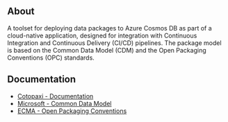## About

A toolset for deploying data packages to Azure Cosmos DB as part of a cloud-native application, designed for integration with Continuous Integration and Continuous Delivery (CI/CD) pipelines. The package model is based on the Common Data Model (CDM) and the Open Packaging Conventions (OPC) standards.

## Documentation

- [Cotopaxi - Documentation](https://alexanderkozlenko.github.io/cotopaxi)
- [Microsoft - Common Data Model](https://learn.microsoft.com/en-us/common-data-model)
- [ECMA - Open Packaging Conventions](https://ecma-international.org/publications-and-standards/standards/ecma-376)
